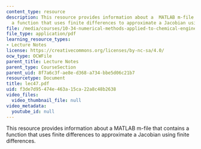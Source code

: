```yaml
---
content_type: resource
description: This resource provides information about a  MATLAB m-file that contains
  a function that uses finite differences to approximate a Jacobian using finite differences.
file: /media/courses/10-34-numerical-methods-applied-to-chemical-engineering-fall-2005/f3de7d95474e463a15ca22a8c48b2638_lec47.pdf
file_type: application/pdf
learning_resource_types:
- Lecture Notes
license: https://creativecommons.org/licenses/by-nc-sa/4.0/
ocw_type: OCWFile
parent_title: Lecture Notes
parent_type: CourseSection
parent_uid: 8f7a6c3f-ae8e-d368-a734-bbe5d06c21b7
resourcetype: Document
title: lec47.pdf
uid: f3de7d95-474e-463a-15ca-22a8c48b2638
video_files:
  video_thumbnail_file: null
video_metadata:
  youtube_id: null
---
```

This resource provides information about a  MATLAB m-file that contains a function that uses finite differences to approximate a Jacobian using finite differences.
